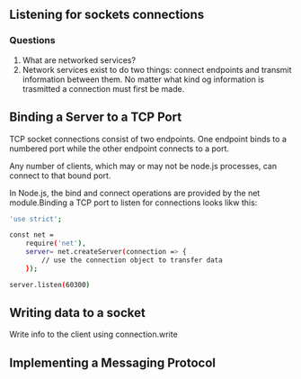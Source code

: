 ## Listening for sockets connections

### Questions

1. What are networked services?
2. Network services exist to do two things: connect endpoints and transmit information between them. No matter what kind og information is trasmitted a connection must first be made.

## Binding a Server to a TCP Port

TCP socket connections consist of two endpoints. One endpoint binds to a numbered port while the other endpoint connects to a port.

Any number of clients, which may or may not be node.js processes, can connect to that bound port.

In Node.js, the bind and connect operations are provided by the net module.Binding a TCP port to listen for connections looks likw this:

```bash
'use strict';

const net =
    require('net'),
    server= net.createServer(connection => {
        // use the connection object to transfer data
    });

server.listen(60300)
```

## Writing data to a socket

Write info to the client using connection.write

## Implementing a Messaging Protocol
